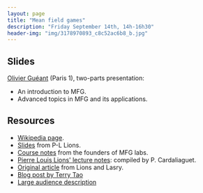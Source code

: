 ```yaml
---
layout: page
title: "Mean field games"
description: "Friday September 14th, 14h-16h30"
header-img: "img/3178970893_c8c52ac6b8_b.jpg"
---
```


Slides
----

[Olivier Guéant](https://www.oliviergueant.com/) (Paris 1), two-parts presentation:
- An introduction to MFG.
- Advanced topics in MFG and its applications.

Resources
----

- [Wikipedia page](https://en.wikipedia.org/wiki/Mean_field_game_theory).
- [Slides](http://pcfm-ma.iecl.univ-lorraine.fr/slides/Lions.pdf) from P-L Lions.
- [Course notes](http://mfglabs.com/publications/download/paris-princeton.pdf) from the founders of MFG labs.
- [Pierre Louis Lions' lecture notes](https://www.ceremade.dauphine.fr/~cardaliaguet/MFG20130420.pdf): compiled by P. Cardaliaguet.
- [Original article](https://www.sciencedirect.com/science/article/pii/S1631073X06003670?via%3Dihub) from Lions and Lasry.
- [Blog post by Terry Tao](https://terrytao.wordpress.com/2010/01/07/mean-field-equations/)
- [Large audience description](http://www.science4all.org/article/mean-field-games/)
